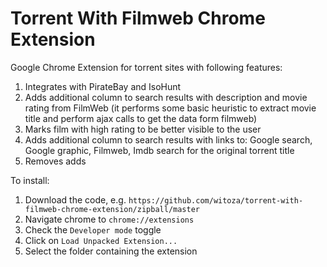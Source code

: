 Torrent With Filmweb Chrome Extension
=============================

Google Chrome Extension for torrent sites with following features:

1. Integrates with PirateBay and IsoHunt
2. Adds additional column to search results with description and movie rating from FilmWeb (it performs some basic heuristic to extract movie title and perform ajax calls to get the data form filmweb)
3. Marks film with high rating to be better visible to the user 
3. Adds additional column to search results with links to:  Google search, Google graphic, Filmweb, Imdb search for the original torrent title
4. Removes adds

To install:

1. Download the code, e.g. `https://github.com/witoza/torrent-with-filmweb-chrome-extension/zipball/master`
2. Navigate chrome to `chrome://extensions`
3. Check the `Developer mode` toggle
4. Click on `Load Unpacked Extension...`
5. Select the folder containing the extension